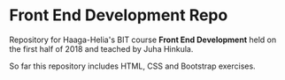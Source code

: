 # Front End Development Repo
Repository for Haaga-Helia's BIT course <strong>Front End Development</strong> held on the first half of 2018 and teached by Juha Hinkula. 

So far this repository includes HTML, CSS and Bootstrap exercises.

